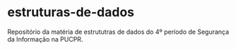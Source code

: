 # estruturas-de-dados
Repositório da matéria de estrututras de dados do 4º período de Segurança da Informação na PUCPR.